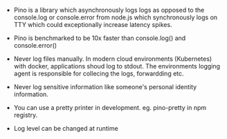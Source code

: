 - Pino is a library which asynchronously logs logs as opposed to the console.log or console.error from node.js which synchronously logs on TTY which could exceptionally increase latency spikes.

- Pino is benchmarked to be 10x faster than console.log() and console.error()

- Never log files manually. In modern cloud environments (Kubernetes) with docker, applications shoud log to stdout. The environments logging agent is responsible for collecing the logs, forwardding etc.

- Never log sensitive information like someone's personal identity information.

- You can use a pretty printer in development. eg. pino-pretty in npm registry.

- Log level can be changed at runtime
